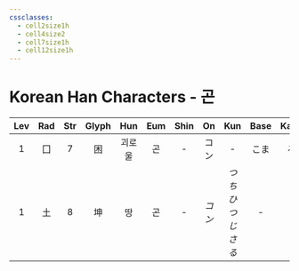 ```yaml
---
cssclasses:
  - cell2size1h
  - cell4size2
  - cell7size1h
  - cell12size1h
---
```


# Korean Han Characters - 곤

| Lev | Rad | Str | Glyph | Hun | Eum | Shin |  On  |      Kun      | Base | Kana | Simp | Man |  Can  |
| :-: | :-: | :-: | :---: | :-: | :-: | :--: | :--: | :-----------: | :--: | :--: | :--: | :-: | :---: |
|  1  |  囗  |  7  |   困   | 괴로울 |  곤  |  -   |  コン  |       -       |  こま  |  る   |  -   | kùn | kwan3 |
|  1  |  土  |  8  |   坤   |  땅  |  곤  |  -   | *コン* | *つち<br>ひつじさる* |  -   |  -   |  -   | kūn | kwan1 |
